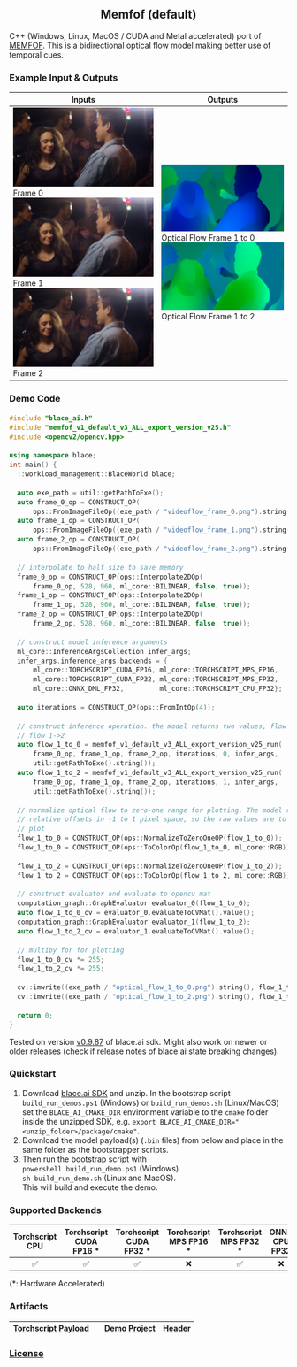 <h2 style="text-align:center;">Memfof (default)</h2>

C++ (Windows, Linux, MacOS / CUDA and Metal accelerated) port of [MEMFOF](https://github.com/msu-video-group/memfof). This is a bidirectional optical flow model making better use of temporal cues.

### Example Input & Outputs
| Inputs | Outputs |
|--------|----------|
| <img src="videoflow_frame_0.png" alt="Frame 0" width="512"/> Frame 0<img src="videoflow_frame_1.png" alt="Frame 1" width="512"/> Frame 1<img src="videoflow_frame_2.png" alt="Frame 2" width="512"/> Frame 2 | <img src="memfof-default-ALL_optical_flow_1_to_0.png" alt="Optical Flow Frame 1 to 0" width="512"/> Optical Flow Frame 1 to 0<img src="memfof-default-ALL_optical_flow_1_to_2.png" alt="Optical Flow Frame 1 to 2" width="512"/> Optical Flow Frame 1 to 2 |

### Demo Code
```cpp
#include "blace_ai.h"
#include "memfof_v1_default_v3_ALL_export_version_v25.h"
#include <opencv2/opencv.hpp>

using namespace blace;
int main() {
  ::workload_management::BlaceWorld blace;

  auto exe_path = util::getPathToExe();
  auto frame_0_op = CONSTRUCT_OP(
      ops::FromImageFileOp((exe_path / "videoflow_frame_0.png").string()));
  auto frame_1_op = CONSTRUCT_OP(
      ops::FromImageFileOp((exe_path / "videoflow_frame_1.png").string()));
  auto frame_2_op = CONSTRUCT_OP(
      ops::FromImageFileOp((exe_path / "videoflow_frame_2.png").string()));

  // interpolate to half size to save memory
  frame_0_op = CONSTRUCT_OP(ops::Interpolate2DOp(
      frame_0_op, 528, 960, ml_core::BILINEAR, false, true));
  frame_1_op = CONSTRUCT_OP(ops::Interpolate2DOp(
      frame_1_op, 528, 960, ml_core::BILINEAR, false, true));
  frame_2_op = CONSTRUCT_OP(ops::Interpolate2DOp(
      frame_2_op, 528, 960, ml_core::BILINEAR, false, true));

  // construct model inference arguments
  ml_core::InferenceArgsCollection infer_args;
  infer_args.inference_args.backends = {
      ml_core::TORCHSCRIPT_CUDA_FP16, ml_core::TORCHSCRIPT_MPS_FP16,
      ml_core::TORCHSCRIPT_CUDA_FP32, ml_core::TORCHSCRIPT_MPS_FP32,
      ml_core::ONNX_DML_FP32,         ml_core::TORCHSCRIPT_CPU_FP32};

  auto iterations = CONSTRUCT_OP(ops::FromIntOp(4));

  // construct inference operation. the model returns two values, flow 1->0 and
  // flow 1->2
  auto flow_1_to_0 = memfof_v1_default_v3_ALL_export_version_v25_run(
      frame_0_op, frame_1_op, frame_2_op, iterations, 0, infer_args,
      util::getPathToExe().string());
  auto flow_1_to_2 = memfof_v1_default_v3_ALL_export_version_v25_run(
      frame_0_op, frame_1_op, frame_2_op, iterations, 1, infer_args,
      util::getPathToExe().string());

  // normalize optical flow to zero-one range for plotting. The model returns
  // relative offsets in -1 to 1 pixel space, so the raw values are to small to
  // plot
  flow_1_to_0 = CONSTRUCT_OP(ops::NormalizeToZeroOneOP(flow_1_to_0));
  flow_1_to_0 = CONSTRUCT_OP(ops::ToColorOp(flow_1_to_0, ml_core::RGB));

  flow_1_to_2 = CONSTRUCT_OP(ops::NormalizeToZeroOneOP(flow_1_to_2));
  flow_1_to_2 = CONSTRUCT_OP(ops::ToColorOp(flow_1_to_2, ml_core::RGB));

  // construct evaluator and evaluate to opencv mat
  computation_graph::GraphEvaluator evaluator_0(flow_1_to_0);
  auto flow_1_to_0_cv = evaluator_0.evaluateToCVMat().value();
  computation_graph::GraphEvaluator evaluator_1(flow_1_to_2);
  auto flow_1_to_2_cv = evaluator_1.evaluateToCVMat().value();

  // multipy for for plotting
  flow_1_to_0_cv *= 255;
  flow_1_to_2_cv *= 255;

  cv::imwrite((exe_path / "optical_flow_1_to_0.png").string(), flow_1_to_0_cv);
  cv::imwrite((exe_path / "optical_flow_1_to_2.png").string(), flow_1_to_2_cv);

  return 0;
}

```
Tested on version [v0.9.87](https://github.com/blace-ai/blace-ai/releases/tag/v0.9.87) of blace.ai sdk. Might also work on newer or older releases (check if release notes of blace.ai state breaking changes).

### Quickstart
1. Download [blace.ai SDK](https://github.com/blace-ai/blace-ai/releases/tag/v0.9.87) and unzip. In the bootstrap script `build_run_demos.ps1` (Windows) or `build_run_demos.sh` (Linux/MacOS) set the `BLACE_AI_CMAKE_DIR` environment variable to the `cmake` folder inside the unzipped SDK, e.g. `export BLACE_AI_CMAKE_DIR="<unzip_folder>/package/cmake"`. 
2. Download the model payload(s) (`.bin` files) from below and place in the same folder as the bootstrapper scripts.
3. Then run the bootstrap script with  
`powershell build_run_demo.ps1` (Windows)  
`sh build_run_demo.sh` (Linux and MacOS).  
This will build and execute the demo.

### Supported Backends
<table border="0" cellspacing="0" cellpadding="0" border-style="hidden" style="width:100%; text-align:center;">
 <thead>
    <tr>
      <th>Torchscript CPU</th>
      <th>Torchscript CUDA FP16 *</th>
      <th>Torchscript CUDA FP32 *</th>
      <th>Torchscript MPS FP16 *</th>
      <th>Torchscript MPS FP32 *</th>
      <th>ONNX CPU FP32</th>
      <th>ONNX DirectML FP32 *</th>
    </tr>
  </thead>
 <tr>
    <td>&#9989</td>
    <td>&#9989</td>
    <td>&#9989</td>
    <td>&#10060</td>
    <td>&#9989</td>
    <td>&#10060</td>
    <td>&#10060</td>
</table>
(*: Hardware Accelerated)

### Artifacts
| [**Torchscript Payload**](https://blace-ai-public.b-cdn.net/model-payload/ae834b40ee9ce59cad3b26e8b4a1296a.bin) |  | [**Demo Project**](https://blace-ai-public.b-cdn.net/demos/memfof_v1_default_v3_ALL_export_version_v25_demo.zip) | [**Header**](https://blace-ai-public.b-cdn.net/model-defs/memfof_v1_default_v3_ALL_export_version_v25.h) |
|--------------------------------------------------------|---------------------|------------------------------------|------------------------------|
          

### [License](https://github.com/msu-video-group/memfof/blob/dev/LICENSE)
